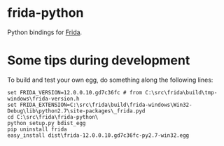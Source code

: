 # frida-python

Python bindings for [Frida](http://www.frida.re).

# Some tips during development

To build and test your own egg, do something along the following lines:

```
set FRIDA_VERSION=12.0.0.10.gd7c36fc # from C:\src\frida\build\tmp-windows\frida-version.h
set FRIDA_EXTENSION=C:\src\frida\build\frida-windows\Win32-Debug\lib\python2.7\site-packages\_frida.pyd
cd C:\src\frida\frida-python\
python setup.py bdist_egg
pip uninstall frida
easy_install dist\frida-12.0.0.10.gd7c36fc-py2.7-win32.egg
```
